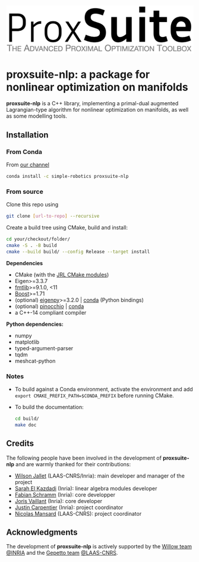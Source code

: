 <p align="center">
  <img src="./doc/images/proxsuite-logo.png" width="700" alt="Proxsuite Logo" align="center"/>
</p>

# proxsuite-nlp: a package for nonlinear optimization on manifolds

**proxsuite-nlp** is a C++ library, implementing a primal-dual augmented Lagrangian-type algorithm for nonlinear optimization on manifolds, as well as some modelling tools.

## Installation

### From Conda

From [our channel](https://anaconda.org/simple-robotics/proxsuite-nlp)

```bash
conda install -c simple-robotics proxsuite-nlp
```

### From source

Clone this repo using

```bash
git clone [url-to-repo] --recursive
```

Create a build tree using CMake, build and install:

```bash
cd your/checkout/folder/
cmake -S . -B build
cmake --build build/ --config Release --target install
```

**Dependencies**

* CMake (with the [JRL CMake modules](https://github.com/jrl-umi3218/jrl-cmakemodules))
* Eigen>=3.3.7
* [fmtlib](https://github.com/fmtlib/fmt)>=9.1.0, <11
* [Boost](https://www.boost.org/)>=1.71
* (optional) [eigenpy](https://github.com/stack-of-tasks/eigenpy)>=3.2.0 | [conda](https://anaconda.org/conda-forge/eigenpy) (Python bindings)
* (optional) [pinocchio](https://github.com/stack-of-tasks/pinocchio) | [conda](https://anaconda.org/conda-forge/pinocchio)
* a C++-14 compliant compiler

**Python dependencies:**

* numpy
* matplotlib
* typed-argument-parser
* tqdm
* meshcat-python

### Notes

* To build against a Conda environment, activate the environment and add `export CMAKE_PREFIX_PATH=$CONDA_PREFIX` before running CMake.
* To build the documentation:

    ```bash
    cd build/
    make doc
    ```

## Credits

The following people have been involved in the development of **proxsuite-nlp** and are warmly thanked for their contributions:

* [Wilson Jallet](https://github.com/ManifoldFR) (LAAS-CNRS/Inria): main developer and manager of the project
* [Sarah El Kazdadi](https://github.com/sarah-ek) (Inria): linear algebra modules developer
* [Fabian Schramm](https://github.com/fabinsch) (Inria): core developper
* [Joris Vaillant](https://github.com/jorisv) (Inria): core developer
* [Justin Carpentier](https://github.com/jcarpent) (Inria): project coordinator
* [Nicolas Mansard](https://github.com/nmansard) (LAAS-CNRS): project coordinator

## Acknowledgments

The development of **proxsuite-nlp** is actively supported by the [Willow team](https://www.di.ens.fr/willow/) [@INRIA](http://www.inria.fr) and the [Gepetto team](http://projects.laas.fr/gepetto/) [@LAAS-CNRS](http://www.laas.fr).
